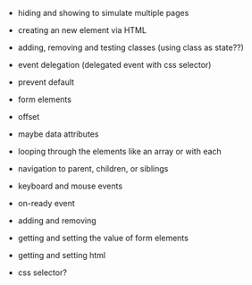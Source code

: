 * hiding and showing to simulate multiple pages
* creating an new element via HTML
* adding, removing and testing classes (using class as state??)
* event delegation (delegated event with css selector)

* prevent default
* form elements
* offset
* maybe data attributes
* looping through the elements like an array or with each
* navigation to parent, children, or siblings
* keyboard and mouse events
* on-ready event
* adding and removing
* getting and setting the value of form elements
* getting and setting html
* css selector?
